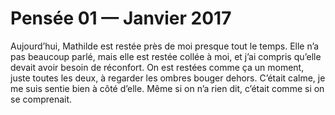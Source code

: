 # Pensée 01 — Janvier 2017

Aujourd’hui, Mathilde est restée près de moi presque tout le temps. Elle n’a pas beaucoup parlé, mais elle est restée collée à moi, et j’ai compris qu’elle devait avoir besoin de réconfort. On est restées comme ça un moment, juste toutes les deux, à regarder les ombres bouger dehors. C’était calme, je me suis sentie bien à côté d’elle. Même si on n’a rien dit, c’était comme si on se comprenait.

